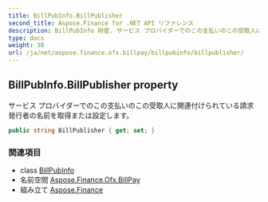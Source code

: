 ```yaml
---
title: BillPubInfo.BillPublisher
second_title: Aspose.Finance for .NET API リファレンス
description: BillPubInfo 財産. サービス プロバイダーでのこの支払いのこの受取人に関連付けられている請求発行者の名前を取得または設定します
type: docs
weight: 30
url: /ja/net/aspose.finance.ofx.billpay/billpubinfo/billpublisher/
---
```

## BillPubInfo.BillPublisher property

サービス プロバイダーでのこの支払いのこの受取人に関連付けられている請求発行者の名前を取得または設定します。

```csharp
public string BillPublisher { get; set; }
```

### 関連項目

* class [BillPubInfo](../)
* 名前空間 [Aspose.Finance.Ofx.BillPay](../../billpubinfo/)
* 組み立て [Aspose.Finance](../../../)


